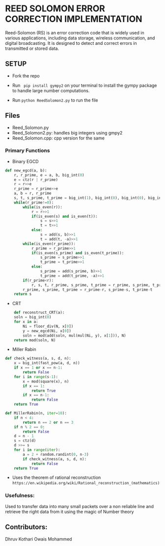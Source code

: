# REED SOLOMON ERROR CORRECTION IMPLEMENTATION

Reed-Solomon (RS) is an error correction code that is widely used in various applications, including data storage, wireless communication, and digital broadcasting. It is designed to detect and correct errors in transmitted or stored data.


## SETUP

- Fork the repo

- Run ``` pip install gympy2``` on your terminal to install the gympy package to handle large number computations.

- Run ```python ReedSolomon2.py``` to run the file

## Files
- Reed_Solomon.py
- Reed_Solomon2.py: handles big integers using gmpy2 
- Reed_Solomon.cpp: cpp version for the same

### Primary Functions

- Binary EGCD
``` python
def new_egcd(a, b):
    r, r_prime, e = a, b, big_int(0)
    e = ctz(r | r_prime)
    r = r>>e
    r_prime = r_prime>>e
    a, b = r, r_prime
    s, t, s_prime, t_prime = big_int(1), big_int(0), big_int(0), big_int(1)
    while(r_prime!=0):
        while(is_even(r)):
            r = r>>1
            if(is_even(s) and is_even(t)):
                s = s>>1
                t = t>>1
            else:
                s = add(s, b)>>1
                t = add(t, -a)>>1
        while(is_even(r_prime)):
            r_prime = r_prime>>1
            if(is_even(s_prime) and is_even(t_prime)):
                s_prime = s_prime>>1
                t_prime = t_prime>>1
            else:
                s_prime = add(s_prime, b)>>1
                t_prime = add(t_prime, -a)>>1
        if(r_prime<r):
            r, s, t, r_prime, s_prime, t_prime = r_prime, s_prime, t_prime, r, s, t
        r_prime, s_prime, t_prime = r_prime-r, s_prime-s, t_prime-t
    return s
```

- CRT
```python 
    def reconstruct_CRT(a):
    soln = big_int(0)
    for x in a:
        Ni = floor_div(N, x[0])
        y = new_egcd(Ni, x[0])
        soln = mod(add(soln, mul(mul(Ni, y), x[1])), N)
    return mod(soln, N)
```

- Miller Rabin
```python 
def check_witness(a, s, d, n):
    x = big_int(fast_pow(a, d, n))
    if x == 1 or x == n-1:
        return False
    for i in range(s-1):
        x = mod(square(x), n)
        if x == 1:
            return True
        if x == n-1:
            return False
    return True

def MillerRabin(n, iter=10):
    if n < 4:
        return n == 2 or n == 3
    if n % 2 == 0:
        return False
    d = n - 1
    s = ctz(d)
    d >>= s
    for i in range(iter):
        a = 2 + random.randint(0, n-3)
        if check_witness(a, s, d, n):
            return False
    return True
```

- Uses the theorem of rational reconstruction `https://en.wikipedia.org/wiki/Rational_reconstruction_(mathematics)`


### Usefulness:


Used to transfer data into many small packets over a non reliable line and retrieve the right data from it using the magic of Number theory

## Contributors:

Dhruv Kothari
Owais Mohammed





